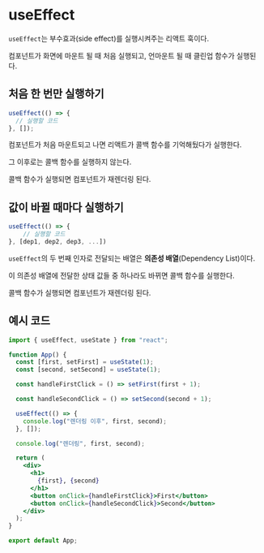 # useEffect

`useEffect`는 부수효과(side effect)를 실행시켜주는 리액트 훅이다.

컴포넌트가 화면에 마운트 될 때 처음 실행되고, 언마운트 될 때 클린업 함수가 실행된다.

## 처음 한 번만 실행하기

```jsx
useEffect(() => {
  // 실행할 코드
}, []);
```

컴포넌트가 처음 마운트되고 나면 리액트가 콜백 함수를 기억해뒀다가 실행한다.

그 이후로는 콜백 함수를 실행하지 않는다.

콜백 함수가 실행되면 컴포넌트가 재렌더링 된다.

## 값이 바뀔 때마다 실행하기

```jsx
useEffect(() => {
    // 실행할 코드
}, [dep1, dep2, dep3, ...])
```

`useEffect`의 두 번째 인자로 전달되는 배열은 **의존성 배열**(Dependency List)이다.

이 의존성 배열에 전달한 상태 값들 중 하나라도 바뀌면 콜백 함수를 실행한다.

콜백 함수가 실행되면 컴포넌트가 재렌더링 된다.

## 예시 코드

```jsx
import { useEffect, useState } from "react";

function App() {
  const [first, setFirst] = useState(1);
  const [second, setSecond] = useState(1);

  const handleFirstClick = () => setFirst(first + 1);

  const handleSecondClick = () => setSecond(second + 1);

  useEffect(() => {
    console.log("렌더링 이후", first, second);
  }, []);

  console.log("렌더링", first, second);

  return (
    <div>
      <h1>
        {first}, {second}
      </h1>
      <button onClick={handleFirstClick}>First</button>
      <button onClick={handleSecondClick}>Second</button>
    </div>
  );
}

export default App;
```
